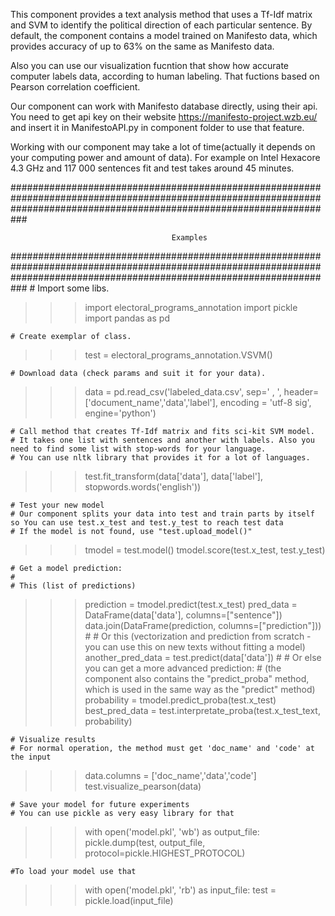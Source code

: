 This component provides a text analysis method that uses a Tf-Idf matrix and SVM to identify the political direction of each particular sentence.
By default, the component contains a model trained on Manifesto data, which provides accuracy of up to 63% on the same as Manifesto data. 

Also you can use our visualization fucntion that show how accurate computer labels data, according to human labeling.
That fuctions based on Pearson correlation coefficient.

Our component can work with Manifesto database directly, using their api.
You need to get api key on their website https://manifesto-project.wzb.eu/ and insert it in ManifestoAPI.py in component folder to use that feature.

Working with our component may take a lot of time(actually it depends on your computing power and amount of data).
For example on Intel Hexacore 4.3 GHz and 117 000 sentences fit and test takes around 45 minutes. 

###########################################################################################################################################################################

										Examples

###########################################################################################################################################################################
    # Import some libs.
>>> import electoral_programs_annotation
>>> import pickle
>>> import pandas as pd

    # Create exemplar of class.
>>> test = electoral_programs_annotation.VSVM()

    # Download data (check params and suit it for your data).											 
>>> data = pd.read_csv('labeled_data.csv', sep=' , ', header=['document_name','data','label'], encoding = 'utf-8 sig', engine='python')  

    # Call method that creates Tf-Idf matrix and fits sci-kit SVM model.
    # It takes one list with sentences and another with labels. Also you need to find some list with stop-words for your language.
    # You can use nltk library that provides it for a lot of languages.
>>> test.fit_transform(data['data'], data['label'], stopwords.words('english'))

    # Test your new model
    # Our component splits your data into test and train parts by itself so You can use test.x_test and test.y_test to reach test data   
    # If the model is not found, use "test.upload_model()"
>>> tmodel = test.model()
>>> tmodel.score(test.x_test, test.y_test)

    # Get a model prediction:
    #
    # This (list of predictions)
>>> prediction = tmodel.predict(test.x_test)
>>> pred_data = DataFrame(data['data'], columns=["sentence"])
>>> data.join(DataFrame(prediction, columns=["prediction"]))
    #
    # Or this (vectorization and prediction from scratch - you can use this on new texts without fitting a model)
>>> another_pred_data = test.predict(data['data'])
    #
    # Or else you can get a more advanced prediction:
    # (the component also contains the "predict_proba" method, which is used in the same way as the "predict" method)
>>> probability = tmodel.predict_proba(test.x_test)
>>> best_pred_data = test.interpretate_proba(test.x_test_text, probability)

    # Visualize results
    # For normal operation, the method must get 'doc_name' and 'code' at the input
>>> data.columns = ['doc_name','data','code']
>>> test.visualize_pearson(data)

    # Save your model for future experiments
    # You can use pickle as very easy library for that
>>> with open('model.pkl', 'wb') as output_file:
>>> 	pickle.dump(test, output_file, protocol=pickle.HIGHEST_PROTOCOL)

    #To load your model use that
>>> with open('model.pkl', 'rb') as input_file:
>>>    	test = pickle.load(input_file)
